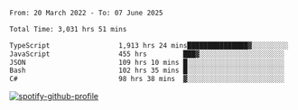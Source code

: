 <!--START_SECTION:waka-->

```txt
From: 20 March 2022 - To: 07 June 2025

Total Time: 3,031 hrs 51 mins

TypeScript                 1,913 hrs 24 mins███████████████▓░░░░░░░░░   63.11 %
JavaScript                 455 hrs         ███▓░░░░░░░░░░░░░░░░░░░░░   15.01 %
JSON                       109 hrs 10 mins █░░░░░░░░░░░░░░░░░░░░░░░░   03.60 %
Bash                       102 hrs 35 mins █░░░░░░░░░░░░░░░░░░░░░░░░   03.38 %
C#                         98 hrs 38 mins  ▓░░░░░░░░░░░░░░░░░░░░░░░░   03.25 %
```

<!--END_SECTION:waka-->
[![spotify-github-profile](https://spotify-github-profile.vercel.app/api/view?uid=c00zprrvy9xiloa9qnco3hmng&cover_image=true&theme=novatorem&show_offline=false&background_color=121212&bar_color=53b14f&bar_color_cover=false)](https://spotify-github-profile.vercel.app/api/view?uid=c00zprrvy9xiloa9qnco3hmng&redirect=true)



